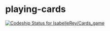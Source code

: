 playing-cards
=============
[ ![Codeship Status for IsabelleRey/Cards_game](https://codeship.io/projects/48a3f040-3869-0132-ee82-4ace9fde7a31/status)](https://codeship.io/projects/42004)